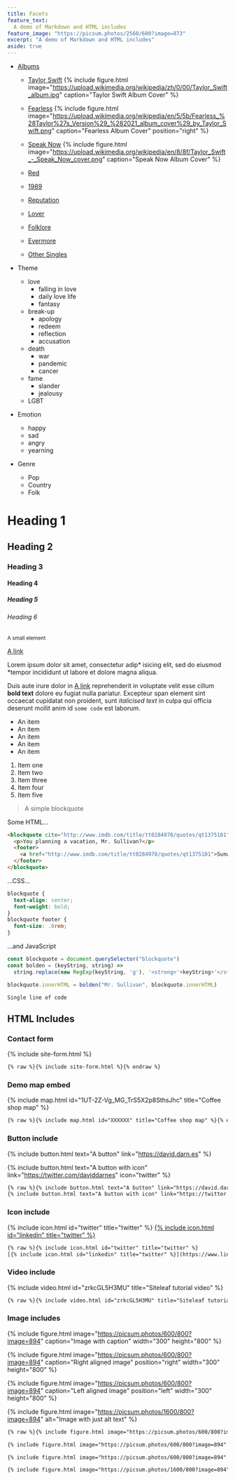 ```yaml
---
title: Facets
feature_text:
  A demo of Markdown and HTML includes
feature_image: "https://picsum.photos/2560/600?image=873"
excerpt: "A demo of Markdown and HTML includes"
aside: true
---
```

- [Albums](https://rjssue.github.io/TS/albums/)

    - [Taylor Swift](https://rjssue.github.io/TS/albums/#taylor-swift)
    {% include figure.html image="https://upload.wikimedia.org/wikipedia/zh/0/00/Taylor_Swift_album.jpg" caption="Taylor Swift Album Cover" %}

    - [Fearless](https://rjssue.github.io/TS/albums/#fearless-taylor-s-version)
    {% include figure.html image="https://upload.wikimedia.org/wikipedia/en/5/5b/Fearless_%28Taylor%27s_Version%29_%282021_album_cover%29_by_Taylor_Swift.png" caption="Fearless Album Cover" position="right" %}

    - [Speak Now](https://rjssue.github.io/TS/albums/#speak-now-deluxe)
    {% include figure.html image="https://upload.wikimedia.org/wikipedia/en/8/8f/Taylor_Swift_-_Speak_Now_cover.png" caption="Speak Now Album Cover" %}

    - [Red](https://rjssue.github.io/TS/albums/#red-taylor-s-version)

    - [1989](https://rjssue.github.io/TS/albums/#1989-deluxe)

    - [Reputation](https://rjssue.github.io/TS/albums/#reputation)

    - [Lover](https://rjssue.github.io/TS/albums/#lover)

    - [Folklore](https://rjssue.github.io/TS/albums/#folklore-deluxe-version)

    - [Evermore](https://rjssue.github.io/TS/albums/#evermore-deluxe-version)

    - [Other Singles](https://rjssue.github.io/TS/albums/#single)

- Theme
    - love
        - falling in love
        - daily love life
        - fantasy
    - break-up
        - apology
        - redeem
        - reflection
        - accusation
    - death
        - war
        - pandemic
        - cancer
    - fame
        - slander
        - jealousy
    - LGBT
- Emotion
    - happy
    - sad
    - angry
    - yearning
- Genre
    - Pop
    - Country
    - Folk



    
# Heading 1

## Heading 2

### Heading 3

#### Heading 4

##### Heading 5

###### Heading 6

<small>A small element</small>

[A link](https://david.darn.es "A link")

Lorem ipsum dolor sit amet, consectetur adip* isicing elit, sed do eiusmod *tempor incididunt ut labore et dolore magna aliqua.

Duis aute irure dolor in [A link](https://david.darn.es "A link") reprehenderit in voluptate velit esse cillum **bold text** dolore eu fugiat nulla pariatur. Excepteur span element sint occaecat cupidatat non proident, sunt _italicised text_ in culpa qui officia deserunt mollit anim id `some code` est laborum.

* An item
* An item
* An item
* An item
* An item

1. Item one
2. Item two
3. Item three
4. Item four
5. Item five

> A simple blockquote

Some HTML...

``` html
<blockquote cite="http://www.imdb.com/title/tt0284978/quotes/qt1375101">
  <p>You planning a vacation, Mr. Sullivan?</p>
  <footer>
    <a href="http://www.imdb.com/title/tt0284978/quotes/qt1375101">Sunways Security Guard</a>
  </footer>
</blockquote>
```

...CSS...

``` css
blockquote {
  text-align: center;
  font-weight: bold;
}
blockquote footer {
  font-size: .8rem;
}
```

...and JavaScript

``` js
const blockquote = document.querySelector("blockquote")
const bolden = (keyString, string) =>
  string.replace(new RegExp(keyString, 'g'), '<strong>'+keyString+'</strong>')

blockquote.innerHTML = bolden("Mr. Sullivan", blockquote.innerHTML)
```

`Single line of code`

## HTML Includes

### Contact form

{% include site-form.html %}

``` html
{% raw %}{% include site-form.html %}{% endraw %}
```

### Demo map embed

{% include map.html id="1UT-2Z-Vg_MG_TrS5X2p8SthsJhc" title="Coffee shop map" %}

``` html
{% raw %}{% include map.html id="XXXXXX" title="Coffee shop map" %}{% endraw %}
```

### Button include

{% include button.html text="A button" link="https://david.darn.es" %}

{% include button.html text="A button with icon" link="https://twitter.com/daviddarnes" icon="twitter" %}

``` html
{% raw %}{% include button.html text="A button" link="https://david.darn.es" %}
{% include button.html text="A button with icon" link="https://twitter.com/daviddarnes" icon="twitter" %}{% endraw %}
```

### Icon include

{% include icon.html id="twitter" title="twitter" %} [{% include icon.html id="linkedin" title="twitter" %}](https://www.linkedin.com/in/daviddarnes)

``` html
{% raw %}{% include icon.html id="twitter" title="twitter" %}
[{% include icon.html id="linkedin" title="twitter" %}](https://www.linkedin.com/in/daviddarnes){% endraw %}
```

### Video include

{% include video.html id="zrkcGL5H3MU" title="Siteleaf tutorial video" %}

``` html
{% raw %}{% include video.html id="zrkcGL5H3MU" title="Siteleaf tutorial video" %}{% endraw %}
```


### Image includes

{% include figure.html image="https://picsum.photos/600/800?image=894" caption="Image with caption" width="300" height="800" %}

{% include figure.html image="https://picsum.photos/600/800?image=894" caption="Right aligned image" position="right" width="300" height="800" %}

{% include figure.html image="https://picsum.photos/600/800?image=894" caption="Left aligned image" position="left" width="300" height="800" %}

{% include figure.html image="https://picsum.photos/1600/800?image=894" alt="Image with just alt text" %}

``` html
{% raw %}{% include figure.html image="https://picsum.photos/600/800?image=894" caption="Image with caption" width="300" height="800" %}

{% include figure.html image="https://picsum.photos/600/800?image=894" caption="Right aligned image" position="right" width="300" height="800" %}

{% include figure.html image="https://picsum.photos/600/800?image=894" caption="Left aligned image" position="left" width="300" height="800" %}

{% include figure.html image="https://picsum.photos/1600/800?image=894" alt="Image with just alt text" %}{% endraw %}
```
